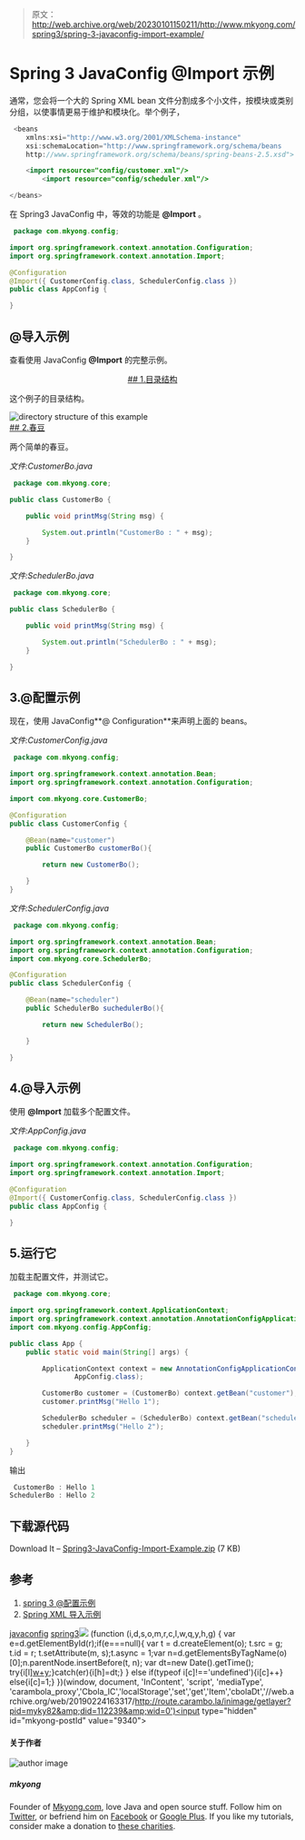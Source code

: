 > 原文：<http://web.archive.org/web/20230101150211/http://www.mkyong.com/spring3/spring-3-javaconfig-import-example/>

# Spring 3 JavaConfig @Import 示例

通常，您会将一个大的 Spring XML bean 文件分割成多个小文件，按模块或类别分组，以使事情更易于维护和模块化。举个例子，

```java
 <beans 
	xmlns:xsi="http://www.w3.org/2001/XMLSchema-instance"
	xsi:schemaLocation="http://www.springframework.org/schema/beans
	http://www.springframework.org/schema/beans/spring-beans-2.5.xsd">

	<import resource="config/customer.xml"/>
        <import resource="config/scheduler.xml"/>

</beans> 
```

在 Spring3 JavaConfig 中，等效的功能是 **@Import** 。

```java
 package com.mkyong.config;

import org.springframework.context.annotation.Configuration;
import org.springframework.context.annotation.Import;

@Configuration
@Import({ CustomerConfig.class, SchedulerConfig.class })
public class AppConfig {

} 
```

## @导入示例

查看使用 JavaConfig **@Import** 的完整示例。

 <ins class="adsbygoogle" style="display:block; text-align:center;" data-ad-format="fluid" data-ad-layout="in-article" data-ad-client="ca-pub-2836379775501347" data-ad-slot="6894224149">## 1.目录结构

这个例子的目录结构。

![directory structure of this example](img/75dc53702eaa717c9d626df5c045bc67.png "spring-javaconfig-import") <ins class="adsbygoogle" style="display:block" data-ad-client="ca-pub-2836379775501347" data-ad-slot="8821506761" data-ad-format="auto" data-ad-region="mkyongregion">## 2.春豆

两个简单的春豆。

*文件:CustomerBo.java*

```java
 package com.mkyong.core;

public class CustomerBo {

	public void printMsg(String msg) {

		System.out.println("CustomerBo : " + msg);
	}

} 
```

*文件:SchedulerBo.java*

```java
 package com.mkyong.core;

public class SchedulerBo {

	public void printMsg(String msg) {

		System.out.println("SchedulerBo : " + msg);
	}

} 
```

## 3.@配置示例

现在，使用 JavaConfig**@ Configuration**来声明上面的 beans。

*文件:CustomerConfig.java*

```java
 package com.mkyong.config;

import org.springframework.context.annotation.Bean;
import org.springframework.context.annotation.Configuration;

import com.mkyong.core.CustomerBo;

@Configuration
public class CustomerConfig {

	@Bean(name="customer")
	public CustomerBo customerBo(){

		return new CustomerBo();

	}
} 
```

*文件:SchedulerConfig.java*

```java
 package com.mkyong.config;

import org.springframework.context.annotation.Bean;
import org.springframework.context.annotation.Configuration;
import com.mkyong.core.SchedulerBo;

@Configuration
public class SchedulerConfig {

	@Bean(name="scheduler")
	public SchedulerBo suchedulerBo(){

		return new SchedulerBo();

	}

} 
```

## 4.@导入示例

使用 **@Import** 加载多个配置文件。

*文件:AppConfig.java*

```java
 package com.mkyong.config;

import org.springframework.context.annotation.Configuration;
import org.springframework.context.annotation.Import;

@Configuration
@Import({ CustomerConfig.class, SchedulerConfig.class })
public class AppConfig {

} 
```

## 5.运行它

加载主配置文件，并测试它。

```java
 package com.mkyong.core;

import org.springframework.context.ApplicationContext;
import org.springframework.context.annotation.AnnotationConfigApplicationContext;
import com.mkyong.config.AppConfig;

public class App {
	public static void main(String[] args) {

		ApplicationContext context = new AnnotationConfigApplicationContext(
				AppConfig.class);

		CustomerBo customer = (CustomerBo) context.getBean("customer");
		customer.printMsg("Hello 1");

		SchedulerBo scheduler = (SchedulerBo) context.getBean("scheduler");
		scheduler.printMsg("Hello 2");

	}
} 
```

输出

```java
 CustomerBo : Hello 1
SchedulerBo : Hello 2 
```

## 下载源代码

Download It – [Spring3-JavaConfig-Import-Example.zip](http://web.archive.org/web/20190224163317/http://www.mkyong.com/wp-content/uploads/2011/06/Spring3-JavaConfig-Import-Example.zip) (7 KB)

## 参考

1.  [spring 3 @配置示例](http://web.archive.org/web/20190224163317/http://www.mkyong.com/spring3/spring-3-javaconfig-example/)
2.  [Spring XML 导入示例](http://web.archive.org/web/20190224163317/http://www.mkyong.com/spring/load-multiple-spring-bean-configuration-file/)

[javaconfig](http://web.archive.org/web/20190224163317/http://www.mkyong.com/tag/javaconfig/) [spring3](http://web.archive.org/web/20190224163317/http://www.mkyong.com/tag/spring3/)</ins></ins>![](img/65defc27c5febc6c50c9cec93623e483.png) (function (i,d,s,o,m,r,c,l,w,q,y,h,g) { var e=d.getElementById(r);if(e===null){ var t = d.createElement(o); t.src = g; t.id = r; t.setAttribute(m, s);t.async = 1;var n=d.getElementsByTagName(o)[0];n.parentNode.insertBefore(t, n); var dt=new Date().getTime(); try{i[l][w+y](h,i[l][q+y](h)+'&amp;'+dt);}catch(er){i[h]=dt;} } else if(typeof i[c]!=='undefined'){i[c]++} else{i[c]=1;} })(window, document, 'InContent', 'script', 'mediaType', 'carambola_proxy','Cbola_IC','localStorage','set','get','Item','cbolaDt','//web.archive.org/web/20190224163317/http://route.carambo.la/inimage/getlayer?pid=myky82&amp;did=112239&amp;wid=0')<input type="hidden" id="mkyong-postId" value="9340">

#### 关于作者

![author image](img/ef7b957a2cf1e666cb38370048ff6edd.png)

##### mkyong

Founder of [Mkyong.com](http://web.archive.org/web/20190224163317/http://mkyong.com/), love Java and open source stuff. Follow him on [Twitter](http://web.archive.org/web/20190224163317/https://twitter.com/mkyong), or befriend him on [Facebook](http://web.archive.org/web/20190224163317/http://www.facebook.com/java.tutorial) or [Google Plus](http://web.archive.org/web/20190224163317/https://plus.google.com/110948163568945735692?rel=author). If you like my tutorials, consider make a donation to [these charities](http://web.archive.org/web/20190224163317/http://www.mkyong.com/blog/donate-to-charity/).